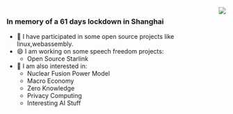 
<img align="right" src="https://github-readme-stats.vercel.app/api?username=aseaday&count_private=true&show_icons=true&theme=vue" />

### In memory of a 61 days lockdown in Shanghai
- 🔭 I have participated in some open source projects like linux,webassembly.
- 😄 I am working on some speech freedom projects:
  - Open Source Starlink
- 🤔 I am also interested in:
  - Nuclear Fusion Power Model
  - Macro Economy
  - Zero Knowledge
  - Privacy Computing
  - Interesting AI Stuff


<!--
**aseaday/aseaday** is a ✨ _special_ ✨ repository because its `README.md` (this file) appears on your GitHub profile.

Here are some ideas to get you started:

- 🔭 I’m currently working on ...
- 🌱 I’m currently learning ...
- 👯 I’m looking to collaborate on ...
- 🤔 I’m looking for help with ...
- 💬 Ask me about ...
- 📫 How to reach me: ...
- 😄 Pronouns: ...
- ⚡ Fun fact: ...
-->
